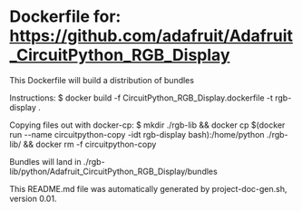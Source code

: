 # Dockerfile for: https://github.com/adafruit/Adafruit_CircuitPython_RGB_Display

This Dockerfile will build a distribution of bundles

Instructions:
$ docker build -f CircuitPython_RGB_Display.dockerfile -t rgb-display .

Copying files out with docker-cp:
$ mkdir ./rgb-lib && docker cp $(docker run --name circuitpython-copy -idt rgb-display bash):/home/python ./rgb-lib/ && docker rm -f circuitpython-copy

Bundles will land in ./rgb-lib/python/Adafruit_CircuitPython_RGB_Display/bundles

This README.md file was automatically generated by project-doc-gen.sh, version 0.01.
